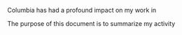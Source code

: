 Columbia has had a profound impact on my work in 

The purpose of this document is to summarize my activity 
